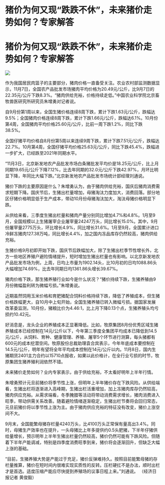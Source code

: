 # 猪价为何又现“跌跌不休”，未来猪价走势如何？专家解答

# 猪价为何又现“跌跌不休”，未来猪价走势如何？专家解答

![](https://inews.gtimg.com/om_bt/OQ3-yTm4cY6JIwsG5sCmMI3ydyVWJ9dwPpXi6xrESQ7V8AA/1000)

作为我国居民肉篮子的主要部分，猪肉价格一直备受关注。农业农村部监测数据显示，11月7日，全国农产品批发市场猪肉平均价格为20.49元/公斤，比9月7日的22.35元/公斤下跌8.3%。“猪肉供给充裕，价格持续走低。”中国农业科学院北京畜牧兽医研究所研究员朱增勇对记者说。

自9月份第1周以来，全国生猪价格连续8周下跌，累计下跌1.63元/公斤，跌幅达9.5%；全国猪肉价格连续8周下跌，累计下跌1.66元/公斤，跌幅达6.1%。10月份第4周，全国猪肉平均价格25.60元/公斤，比前一周下跌1.2%，同比下跌38.5%。

全国仔猪平均价格自8月份第5周以来连续9周下跌，累计下跌7.51元/公斤，跌幅达22.7%。10月第4周，全国仔猪平均价格25.63元/公斤，同比下跌45.4%，跌幅进一步扩大，已经跌至2021年同期水平。

“11月3日，北京新发地农产品批发市场白条猪批发平均价是18.25元/公斤，比上月同期19.65元/公斤下降7.12%，比去年同期的32.0元/公斤下跌42.97%，月环比明显下降，年同比大幅下跌。”北京新发地农产品批发市场统计部经理刘通说。

猪价下跌的主要原因是什么？朱增勇认为，由于猪肉供给充裕，国庆后猪肉消费需求短期下降。国庆节后，生猪出栏量增加，母猪淘汰力度加大，消费回落。部分地区仔猪价格明显低于生产成本，带动10月份母猪淘汰加大，淘汰母猪价格明显下跌。

从供给来看，三季度生猪出栏量和猪肉产量分别同比增加4.7%和4.8%。1月至9月，全国规模以上生猪屠宰企业屠宰量24247万头，同比增长15.0%。其中，9月份屠宰量2775万头，环比增长4.9%，同比增长31.6%。1月至9月，全国累计进口冷鲜冻猪肉127.38万吨，同比增长4.4%，加之国内冻品库存仍然较高，猪肉供给充裕。

生猪价格9月初即开始下跌，国庆节后跌幅加大，除了生猪出栏季节性增长外，北方一些地区养殖户避险情绪提升，短时增加生猪出栏量也有影响。以北京新发地农产品批发市场为例，上周，日均上市量为1902.14头，比10月初的日均1088.86头大幅增加74.69%，比去年同期日均1361.86头增长39.67%。

猪肉价格下跌，那生猪养殖行业如今是什么状况？“猪价持续下跌，生猪养殖由9月份微幅盈利转为微幅亏损。”朱增勇说。

近期虽然饲用玉米价格和育肥猪配合饲料价格持续下跌，降低了养殖成本，但生猪价格跌幅更大，自10月中上旬开始，全国生猪养殖已转入微幅亏损。据国家发展改革委监测，10月份，猪粮比价为4.46∶1，比上月下降0.13个点，生猪养殖头均亏损约10.42元。

好消息是，龙头企业的养殖成本正显著降低。比如，牧原集团8月份优秀区域生猪养殖成本已经控制在14元/公斤以下，今年第三季度全集团平均成本已降低到14.5元/公斤，从饲料、育种、健康管理、养殖、屠宰5个环节进行测算，每头猪都有600元的成本挖潜空间。牧原股份总裁助理袁合宾表示，今年年底成本要控制在14.5元/公斤，明年有望将全年平均成本控制在14元/公斤以内。11月8日，国内生猪期货2401主力合约以15710点报收，如果以此价格计，在全行业亏损的时节，牧原集团生猪养殖利润依然不错。

未来猪价走势如何？业内专家表示，由于供给充裕，不太看好明年上半年行情。

朱增勇预计元旦前猪价将季节性上涨，但明年上半年猪价存在下跌风险。从供给端看，生猪出栏将逐渐进入高峰期，生猪出栏活重增加，加上冻猪肉库存仍然较高，猪肉供应充裕。从需求端看，冬季腌腊等活动将带动消费需求增长，猪肉消费进入旺季，带动供需关系改善。随着避险情绪逐渐稳定，生猪出栏节奏将会回归常态，元旦前猪价将以季节性上涨为主。由于猪肉供应充裕的特征没有改变，猪价上涨空间不大。

9月末，全国能繁母猪存栏量4240万头，比4100万头正常保有量高出3.4%。同时，母猪生产效率也在提升，一头母猪比上年多提供约0.5头肥猪，下半年仔猪供给量增长，预示明年上半年生猪出栏量仍然较高，猪价仍然可能有下跌风险。但随着下半年产能调减，特别是四季度消费旺季到来，猪价将会逐渐回升，但缺乏大幅上涨的基础。

“目前，生猪养殖大势是产能过于充足，猪价反弹难持久。按照目前能繁母猪的存栏量推算，猪价在短时间内很难实现实质性的反转。压栏硬扛不是办法，顺时出栏才是首选。适度压缩产能应尽快提到养殖场的议事日程上来。”刘通说。
（经济日报记者 黄俊毅）

